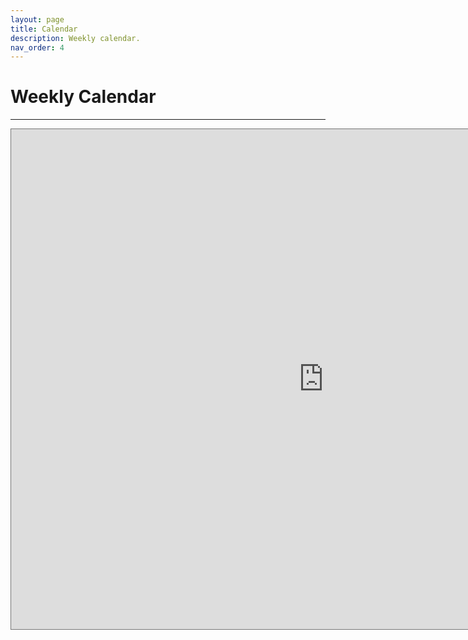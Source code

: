 ```yaml
---
layout: page
title: Calendar
description: Weekly calendar.
nav_order: 4
---
```


# Weekly Calendar

---

<!-- {: #weekly-schedule }

{% for schedule in site.schedules %}
{{ schedule }}
{% endfor %} -->

<p><center>
    <iframe src="https://calendar.google.com/calendar/embed?height=600&wkst=1&bgcolor=%23B39DDB&ctz=America%2FNew_York&mode=WEEK&src=Y18yYzVlNzY0YmQ5MGZiNzEyN2U0MjY2MTYwMThlODYxMGI1NjgxNWZiNzRlYWY1NWU1Mzg4ZWM5MWNlOTNlNDhiQGdyb3VwLmNhbGVuZGFyLmdvb2dsZS5jb20&src=Y19hc3ZtcXY1MTRpZWN0c2xqOXNlYjluYTE2c0Bncm91cC5jYWxlbmRhci5nb29nbGUuY29t&color=%23B39DDB&color=%238E24AA" style="border:solid 1px #777" width="1000" height="800" frameborder="0" scrolling="no"></iframe>
</center></p>